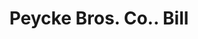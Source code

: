 ---
doi: 10.7916/D86T1ZR0
date_other: '1890'
date_other_textual: 1890-1899
form: printed ephemera
genre:
- Invoices
name:
- Peycke Bros. Co.
object_in_context_url: https://biggert.cul.columbia.edu/items/view/ave_biggert_00764
subject_hierarchical_geographic:
- Omaha, Nebraska, United States
subject_name:
- Peycke Bros. Co.
title: Peycke Bros. Co.. Bill
sort_title: Peycke Bros. Co.. Bill
call_number: ave_biggert_00764
coordinates:
- 41.25,-96.0
pid: ave_biggert_00764
identifiers: ave_biggert_00764
canvas_id: ldpd:396036
permalink: "/items/ave_biggert_00764/"
layout: iiif-image-page
---